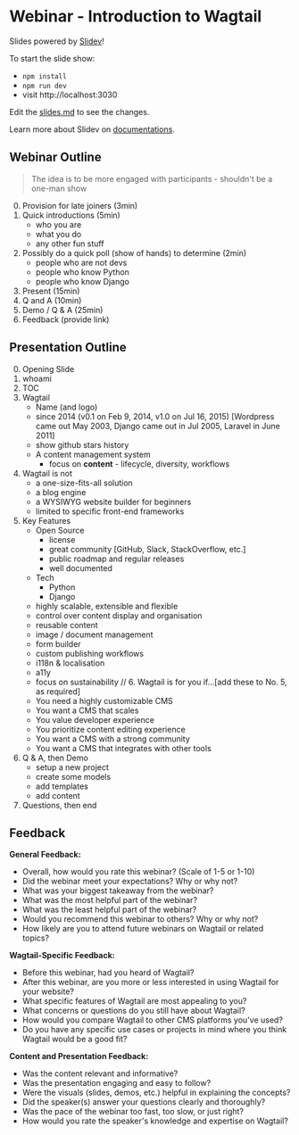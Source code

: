 # Webinar - Introduction to Wagtail

Slides powered by [Slidev](https://github.com/slidevjs/slidev)!

To start the slide show:

- `npm install`
- `npm run dev`
- visit http://localhost:3030

Edit the [slides.md](./slides.md) to see the changes.

Learn more about Slidev on [documentations](https://sli.dev/).

## Webinar Outline

> The idea is to be more engaged with participants - shouldn't be a one-man show

0. Provision for late joiners (3min)
1. Quick introductions (5min)
   - who you are
   - what you do
   - any other fun stuff
2. Possibly do a quick poll (show of hands) to determine (2min)
   - people who are not devs
   - people who know Python
   - people who know Django
3. Present (15min)
4. Q and A (10min)
5. Demo / Q & A (25min)
6. Feedback (provide link)

## Presentation Outline

0. Opening Slide     <!--show at webinar.start() -->
1. whoami            <!--for item 1 of the webinar -->
2. TOC
3. Wagtail
    - Name (and logo)
    - since 2014 (v0.1 on Feb 9, 2014, v1.0 on Jul 16, 2015) [Wordpress came out May 2003, Django came out in Jul 2005, Laravel in June 2011]
    - show github stars history
    - A content management system
        - focus on **content** - lifecycle, diversity, workflows
4. Wagtail is not
    - a one-size-fits-all solution
    - a blog engine
    - a WYSIWYG website builder for beginners
    - limited to specific front-end frameworks
5. Key Features
    - Open Source 
        - license
        - great community [GitHub, Slack, StackOverflow, etc.]
        - public roadmap and regular releases
        - well documented
    - Tech
        - Python
        - Django
    - highly scalable, extensible and flexible
    - control over content display and organisation
    - reusable content
    - image / document management 
    - form builder
    - custom publishing workflows
    - i118n & localisation
    - a11y
    - focus on sustainability
// 6. Wagtail is for you if...[add these to No. 5, as required]
    - You need a highly customizable CMS
    - You want a CMS that scales
    - You value developer experience
    - You prioritize content editing experience
    - You want a CMS with a strong community
    - You want a CMS that integrates with other tools
6. Q & A, then Demo
    - setup a new project
    - create some models
    - add templates
    - add content
7. Questions, then end


## Feedback

**General Feedback:**

-   Overall, how would you rate this webinar? (Scale of 1-5 or 1-10)
-   Did the webinar meet your expectations? Why or why not?
-   What was your biggest takeaway from the webinar?
-   What was the most helpful part of the webinar?
-   What was the least helpful part of the webinar?
-   Would you recommend this webinar to others? Why or why not?
-   How likely are you to attend future webinars on Wagtail or related topics?

**Wagtail-Specific Feedback:**

-   Before this webinar, had you heard of Wagtail?
-   After this webinar, are you more or less interested in using Wagtail for your website?
-   What specific features of Wagtail are most appealing to you?
-   What concerns or questions do you still have about Wagtail?
-   How would you compare Wagtail to other CMS platforms you've used?
-   Do you have any specific use cases or projects in mind where you think Wagtail would be a good fit?

**Content and Presentation Feedback:**

-   Was the content relevant and informative?
-   Was the presentation engaging and easy to follow?
-   Were the visuals (slides, demos, etc.) helpful in explaining the concepts?
-   Did the speaker(s) answer your questions clearly and thoroughly?
-   Was the pace of the webinar too fast, too slow, or just right?
-   How would you rate the speaker's knowledge and expertise on Wagtail?